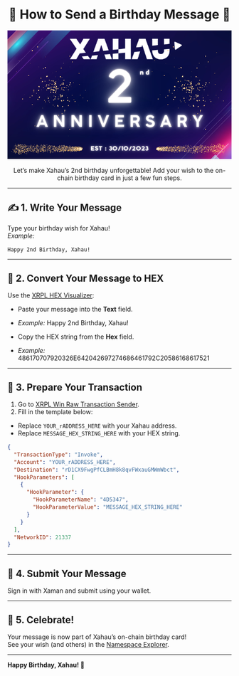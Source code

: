 <h1 align="center">
 🎂 How to Send a Birthday Message 🎉
</h1>

<p align="center">
  <img src="./XahauAnniversary.png" alt="Xahau 2nd Anniversary" />
</p>

<p align="center">
Let’s make Xahau’s 2nd birthday unforgettable!  
Add your wish to the on-chain birthday card in just a few fun steps.
</p>

---

## ✍️ 1. Write Your Message

Type your birthday wish for Xahau!  
_Example:_  
```
Happy 2nd Birthday, Xahau!
```

---

## 🧙 2. Convert Your Message to HEX

Use the [XRPL HEX Visualizer](https://transia-rnd.github.io/xrpl-hex-visualizer/):

- Paste your message into the **Text** field.
- _Example:_ Happy 2nd Birthday, Xahau!
  
- Copy the HEX string from the **Hex** field.
- _Example:_ 486170707920326E642042697274686461792C20586168617521
  
---

## 📝 3. Prepare Your Transaction

1. Go to [XRPL Win Raw Transaction Sender](https://xahau.xrplwin.com/tools/tx/raw).
2. Fill in the template below:

- Replace `YOUR_rADDRESS_HERE` with your Xahau address.
- Replace `MESSAGE_HEX_STRING_HERE` with your HEX string.

```json
{
  "TransactionType": "Invoke",
  "Account": "YOUR_rADDRESS_HERE",
  "Destination": "rD1CX9FwgPfCLBmH8k8qvFWxauGMWmWbct",
  "HookParameters": [
    {
      "HookParameter": {
        "HookParameterName": "4D5347",
        "HookParameterValue": "MESSAGE_HEX_STRING_HERE"
      }
    }
  ],
  "NetworkID": 21337
}
```

---

## 🚀 4. Submit Your Message

Sign in with Xaman and submit using your wallet.

---

## 🎊 5. Celebrate!

Your message is now part of Xahau’s on-chain birthday card!  
See your wish (and others) in the [Namespace Explorer](https://xahau.xrplwin.com/account/rD1CX9FwgPfCLBmH8k8qvFWxauGMWmWbct/namespaces).

---

**Happy Birthday, Xahau! 🥳**
